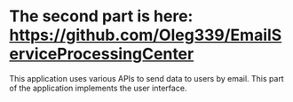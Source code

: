 # The second part is here: https://github.com/Oleg339/EmailServiceProcessingCenter

This application uses various APIs to send data to users by email.
This part of the application implements the user interface.
